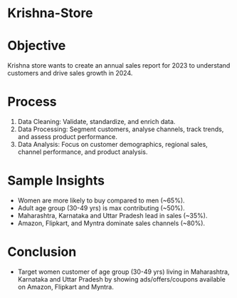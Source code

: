 # Krishna-Store


# Objective
Krishna store wants to create an annual sales report for 2023 to understand customers and drive sales growth in 2024.

# Process
1. Data Cleaning: Validate, standardize, and enrich data.
2. Data Processing: Segment customers, analyse channels, track trends, and assess product performance.
3. Data Analysis: Focus on customer demographics, regional sales, channel performance, and product analysis.

# Sample Insights
- Women are more likely to buy compared to men (~65%).
- Adult age group (30-49 yrs) is max contributing (~50%).
- Maharashtra, Karnataka and Uttar Pradesh lead in sales (~35%).
- Amazon, Flipkart, and Myntra dominate sales channels (~80%).

# Conclusion
- Target women customer of age group (30-49 yrs) living in Maharashtra, Karnataka and Uttar Pradesh by showing ads/offers/coupons available on Amazon, Flipkart and Myntra.

